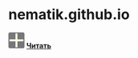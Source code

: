 # nematik.github.io
![Alt text](favicon.png?raw=true "Title")
[**Читать**](https://nematik.github.io)

